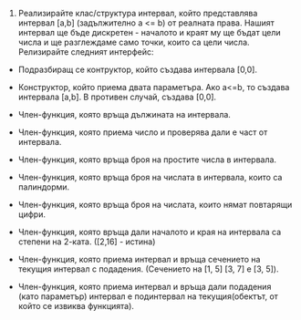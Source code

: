 1. Реализирайте клас/структура интервал, който представлява интервал [a,b] (задължително а <= b) от реалната права. Нашият интервал ще бъде 
   дискретен - началото и краят му ще бъдат цели числа и ще разглеждаме само точки, които са цели числа. Релизирайте следният интерфейс:

*  Подразбиращ се контруктор, който създава интервала [0,0].
  
*  Конструктор, който приема двата параметъра. Ако a<=b, то създава интервала [a,b]. В противен случай, създава [0,0].
  
*  Член-функция, която връща дължината на интервала.
  
*  Член-функция, която приема число и проверява дали е част от интервала.
  
*  Член-функция, която връща броя на простите числа в интервала.
  
*  Член-функция, която връща броя на числата в интервала, които са палиндорми.
  
*  Член-функция, която връща броя на числата, които нямат повтарящи цифри.
  
*  Член-функция, която връща дали началото и края на интервала са степени на 2-ката. ([2,16] - истина)
  
*  Член-функция, която приема интервал и връща сечението на текущия интервал с подадения. (Сечението на [1, 5] [3, 7] e [3, 5]).
  
*  Член-функция, която приема интервал и връща дали подадения (като параметър) интервал е подинтервал на текущия(обектът, от който се извиква 
   функцията).
